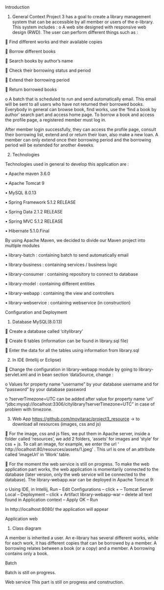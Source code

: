 Introduction
1.    General Context
Project 3 has a goal to create a library management system that can be accessible by all member or users of the e-library. This system includes :
o    A web site designed with responsive web design (RWD). The user can perform different things such as :

    Find different works and their available copies

    Borrow different books

    Search books by author’s name

    Check their borrowing status and period

    Extend their borrowing period

    Return borrowed books


o    A batch that is scheduled to run and send automatically email. This email will be sent to all users who have not returned their borrowed books. Everybody in general can browse book, find works, use the ‘find a book by author’ search part and access home page. 
To borrow a book and access the profile page, a registered member must log in.

After member login successfully, they can access the profile page, consult their borrowing list, extend and or return their loan, also make a new loan.
A member can only extend once their borrowing period and the borrowing period will be extended for another 4weeks. 

2.    Technologies

Technologies used in general to develop this application are :

•    Apache maven 3.6.0

•    Apache Tomcat 9

•    MySQL 8.0.13

•    Spring Framework 5.1.2 RELEASE

•    Spring Data 2.1.2 RELEASE

•    Spring MVC 5.1.2 RELEASE

•    Hibernate 5.1.0.Final


By using Apache Maven, we decided to divide our Maven project into multiple modules

•    library-batch        : containing batch to send automatically email

•    library-business    : containing services / business logic

•    library-consumer    : containing repository to connect to database

•    library-model        : containing different entities

•    library-webapp        : containing the view and controllers

•    library-webservice    : containing webservice (in construction)


Configuration and Deployment

1.    Database MySQL(8.0.13)

    Create a database called ‘citylibrary’

    Create 6 tables (information can be found in library.sql file)

    Enter the data for all the tables using information from library.sql 


2.    In IDE (Intellij or Eclipse)

    Change the configuration in library-webapp module by going to library-servlet.xml and in bean section ‘dataSource, change :

o     Values for property name “username” by your database username and for “password” by your database password

o    ?serverTimezone=UTC can be added after value for property name ‘url’
“jdbc:mysql://localhost:3306/citylibrary?serverTimezone=UTC” in case of problem with timezone.


3.    Web App
https://github.com/movitarac/project3_resource   -> to download all resources (images, css and js)

    For the image, css and js files, we put them in Apache server, inside a folder called ‘resources’, we add 2 folders, ‘assets’ for images and ‘style’ for css + js. To call an image, for example, we enter the url ‘ http://localhost:80/resources/assets/1.jpeg’ . This url is one of an attribute called ‘imageUrl’ in ‘Work’ table.



    For the moment the web service is still on progress. To make the web application part works, the web application is momentarily connected to the database (later version, only the web service will be connected to the database). The library-webapp.war can be deployed in Apache Tomcat 9:

o    Using IDE, in Intellij, 
Run – Edit Configurations – click + – Tomcat Server Local – Deployment – click + Artifact library-webapp-war – delete all text found in Application context – Apply OK – Run


In http://localhost:8080/ the application will appear


Application web
1.    Class diagram

A member is inherited a user. An e-library has several different works, while for each work, it has different copies that can be borrowed by a member. A borrowing relates between a book (or a copy) and a member. A borrowing contains only a book.

Batch

Batch is still on progress.

Web service
This part is still on progress and construction.
